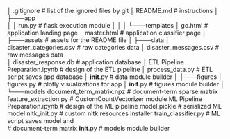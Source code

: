 │   .gitignore                                # list of the ignored files by git
│   README.md                                 # instructions
│
├───app                                       
│   │   run.py                                # flask execution module
│   │
│   └───templates
│           go.html                           # application landing page
│           master.html                       # application classifier page
│
├───assets                                    # assets for the README file
│
├───data
│       disaster_categories.csv               # raw categories data
│       disaster_messages.csv                 # raw messages data  
│       disaster_response.db                  # application database
│       ETL Pipeline Preparation.ipynb        # design of the ETL pipeline
│       process_data.py                       # ETL script saves app database
│       __init__.py                           # data module builder
│
├───figures
│       figures.py  	                        # plotly visualizations for app
│       __init__.py                           # figures module builder
│
└───models
        document_term_matrix.npz  	          # document-term sparse matrix
        feature_extraction.py                 # CustomCountVectorizer module
        ML Pipeline Preparation.ipynb         # design of the ML pipeline
        model.pickle                          # serialized ML model
        nltk_init.py                          # custom nltk resources installer
        train_classifier.py                   # ML script saves model and  
                                              # document-term matrix
        __init__.py                           # models module builder

